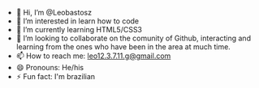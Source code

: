 - 👋 Hi, I’m @Leobastosz
- 👀 I’m interested in learn how to code
- 🌱 I’m currently learning HTML5/CSS3
- 💞️ I’m looking to collaborate on the comunity of Github, interacting and learning from the ones who have been in the area at much time.
- 📫 How to reach me: leo12.3.7.11.g@gmail.com
- 😄 Pronouns: He/his
- ⚡ Fun fact: I'm brazilian 

<!---
Leobastosz/Leobastosz is a ✨ special ✨ repository because its `README.md` (this file) appears on your GitHub profile.
You can click the Preview link to take a look at your changes.
--->
